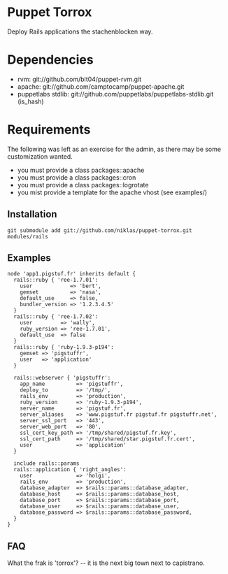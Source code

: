 Puppet Torrox
=============

Deploy Rails applications the stachenblocken way.

Dependencies
============

* rvm: git://github.com/blt04/puppet-rvm.git
* apache: git://github.com/camptocamp/puppet-apache.git
* puppetlabs stdlib: git://github.com/puppetlabs/puppetlabs-stdlib.git (is\_hash)

Requirements
============

The following was left as an exercise for the admin, as there may be some
customization wanted.

* you must provide a class packages::apache
* you must provide a class packages::cron
* you must provide a class packages::logrotate
* you mist provide a template for the apache vhost (see examples/)

Installation
------------

    git submodule add git://github.com/niklas/puppet-torrox.git modules/rails


Examples
--------


    node 'app1.pigstuf.fr' inherits default {
      rails::ruby { 'ree-1.7.01':
        user            => 'bert',
        gemset          => 'nasa',
        default_use     => false,
        bundler_version => '1.2.3.4.5'
      }
      rails::ruby { 'ree-1.7.02':
        user         => 'wally',
        ruby_version => 'ree-1.7.01',
        default_use  => false
      }
      rails::ruby { 'ruby-1.9.3-p194':
        gemset => 'pigstuffr',
        user   => 'application'
      }

      rails::webserver { 'pigstuffr':
        app_name          => 'pigstuffr',
        deploy_to         => '/tmp/',
        rails_env         => 'production',
        ruby_version      => 'ruby-1.9.3-p194',
        server_name       => 'pigstuf.fr',
        server_aliases    => 'www.pigstuf.fr pigstuf.fr pigstuffr.net',
        server_ssl_port   => '443',
        server_web_port   => '80',
        ssl_cert_key_path => '/tmp/shared/pigstuf.fr.key',
        ssl_cert_path     => '/tmp/shared/star.pigstuf.fr.cert',
        user              => 'application'
      }

      include rails::params
      rails::application { 'right_angles':
        user              => 'holgi',
        rails_env         => 'production',
        database_adapter  => $rails::params::database_adapter,
        database_host     => $rails::params::database_host,
        database_port     => $rails::params::database_port,
        database_user     => $rails::params::database_user,
        database_password => $rails::params::database_password,
      }
    }


FAQ
---

What the frak is 'torrox'? -- it is the next big town next to capistrano.
